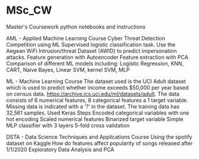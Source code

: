 # MSc_CW
Master's Coursework python notebooks and instructions

AML - Applied Machine Learning Course
Cyber Threat Detection Competition using ML
Supervised logistic classification task.
Use the Aegean WiFi Intrusion/threat Dataset (AWID) to predict impersonation attacks.
Feature generation with Autoencoder
Feature extraction with PCA
Comparison of different ML models including: Logistic Regression, KNN, CART, Naive Bayes, Linear SVM, kernel SVM, MLP

ML - Machine Learning Course
The dataset used is the UCI Adult dataset which is used to predict whether income exceeds $50,000 per year based on census data.  https://archive.ics.uci.edu/ml/datasets/adult.
The data consists of 6 numerical features, 8 categorical features a 1 target variable. Missing data is indicated with a ‘?’ in the dataset. The training data has 32,561 samples.
Used Keras
Steps
Encoded categorical variables with one hot encoding
Scaled numerical features
Binarized target variable
Simple MLP classifier with 3 layers
5-fold cross validation

DSTA - Data Science Techniques and Applications Course
Using the spotify dataset on Kaggle
How do features affect popularity of songs released after 1/1/2020
Exploratory Data Analysis and PCA
